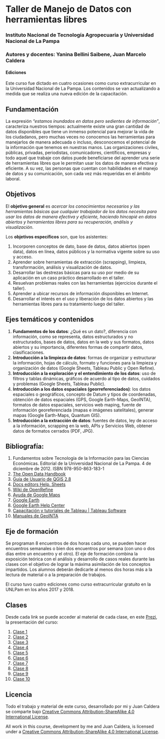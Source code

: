 # Taller de Manejo de Datos con herramientas libres

### Instituto Nacional de Tecnología Agropecuaria y Universidad Nacional de La Pampa

### Autores y docentes: Yanina Bellini Saibene, Juan Marcelo Caldera

#### Ediciones

Este curso fue dictado en cuatro ocasiones como curso extracurricular en la Universidad Nacional de La Pampa.  Los contenidos se van actualizando a medida que se realiza una nueva edición de la capacitación.

## Fundamentación 

La expresión *“estamos inundados en datos pero sedientes de información”*, caracteriza nuestros tiempos: actualmente existe una gran cantidad de datos disponibles que tiene un inmenso potencial para mejorar la vida de los ciudadanos, pero muchas veces no conocemos las herramientas para manejarlos de manera adecuada o incluso, desconocemos el potencial de la información que tenemos en nuestras manos.  Las organizaciones civiles, públicas, privadas, periodistas, comunicadores, científicos, empresas y todo aquel que trabaje con datos puede beneficiarse del aprender una serie de herramientas libres que le permitan usar los datos de manera efectiva y eficiente.  A su vez, las personas que cuentan con habilidades en el manejo de datos y su comunicación, son cada vez más requeridas en el ámbito laboral.

## Objetivos 

El **objetivo general** es *acercar los conocimientos necesarios y las herramientas básicas que cualquier trabajador de los datos necesita para usar los datos de manera efectiva y eficiente, haciendo hincapié en datos abiertos y herramientas libres para su recuperación, análisis y visualización*.

Los **objetivos específicos** son, que los asistentes:

1.	Incorporen conceptos de dato, base de datos, datos abiertos (open data), datos en línea, datos públicos y la normativa vigente sobre su uso y acceso.
2.	Aprender sobre herramientas de extracción (scrapping), limpieza, transformación, análisis y visualización de datos.
3.	Desarrollar las destrezas básicas para su uso por medio de su aplicación en un caso práctico desarrollado en el taller.
4.	Resuelvan problemas reales con las herramientas (ejercicios durante el taller).
5.	Aprender a ubicar recursos de información disponibles en Internet.  
6.	Desarrollar el interés en el uso y liberación de los datos abiertos y las herramientas libres para su tratamiento luego del taller.

## Ejes temáticos y contenidos

1. **Fundamentos de los datos**: ¿Qué es un dato?, diferencia con información, como se representa, datos estructurados y no estructurados, bases de datos, datos en la web y sus formatos, datos abiertos y su importancia, diferentes formas de compartir datos, clasificaciones.
2. **Introducción a la limpieza de datos**: formas de organizar y estructurar la información, hojas de cálculo, formato y funciones para la limpieza y organización de datos (Google Sheets, Tableau Public y Open Refine).
3. **Introducción a la exploración y el entendimiento de los datos**: uso de filtros y tablas dinámicas, gráficos de acuerdo al tipo de datos, cuidados y problemas (Google Sheets, Tableau Public). 
4. **Introducción a los datos espaciales (georreferenciados)**: los datos espaciales o geográficos, concepto de Datum y tipos de coordenadas, obtención de datos espaciales (GPS, Google Earth-Maps, GeoINTA), formatos de datos espaciales, servicios web maping, fuente de información georeferenciada (mapas e imágenes satelitales), generar mapas (Google Earth-Maps, Quantum GIS).
5. **Introducción a la extracción de datos**: fuentes de datos, ley de acceso a la información, scrapping en la web, APIs y Servicios Web, obtener datos de formatos cerrados (PDF, JPG).

## Bibliografía:

1.	Fundamentos sobre Tecnología de la Información para las Ciencias Económicas. Editorial de la Universidad Nacional de La Pampa. 4 de diciembre de 2012. ISBN 978-950-863-183-1
2.	[The Open Data Handbook](http://opendatahandbook.org/) 
3.	[Guía de Usuario de QGIS 2.8](http://docs.qgis.org/2.8/es/docs/user_manual/) 
4.	[Docs editors Help. Sheets](https://support.google.com/docs/?hl=en#topic=2811806) 
5.	[Wiki de OpenRefine](https://github.com/OpenRefine/OpenRefine/wiki) 
6.	[Ayuda de Google Maps](https://support.google.com/maps/?hl=es#topic=3092425) 
7.	[Google Earth](http://www.google.com/earth/learn/)
8.	[Google Earth Help Center](https://support.google.com/earth/?hl=en#topic=4363013) 
9.	[Capacitación y tutoriales de Tableau | Tableau Software](http://www.tableau.com/es-es/learn/training) 
10.	[Manuales de GeoINTA](http://geointa.inta.gov.ar/help/) 

## Eje de formación

Se programan 8 encuentros de dos horas cada uno, se pueden hacer encuentros semanales o bien dos encuentros por semana (con uno o dos días entre un encuentro y el otro).  El eje de formación combina la exposición teórica con el análisis y desarrollo de casos reales durante las clases con el objetivo de lograr la máxima asimilación de los conceptos impartidos.  Los alumnos deberán dedicarle al menos dos horas más a la lectura de material o a la preparación de trabajos.

El curso tuvo cuatro ediciones como curso extracurricular gratuito en la UNLPam en los años 2017 y 2018.

## Clases

Desde cada link se puede acceder al material de cada clase, en este [Prezi](https://prezi.com/490kbwfqfjfc/presentacion-del-taller-de-manejo-de-datos/), la presentación del curso:

1. [Clase 1](https://github.com/yabellini/TallerManejoDeDatos/blob/master/clase1/README.md)
2. [Clase 2](https://github.com/yabellini/TallerManejoDeDatos/blob/master/clase2/README.md)
3. [Clase 3](https://github.com/yabellini/TallerManejoDeDatos/blob/master/clase3/README.md)
4. [Clase 4](https://github.com/yabellini/TallerManejoDeDatos/blob/master/clase4/README.md)
5. [Clase 5](https://github.com/yabellini/TallerManejoDeDatos/blob/master/clase5/README.md)
6. [Clase 6](https://github.com/yabellini/TallerManejoDeDatos/blob/master/clase6/README.md)
7. [Clase 7](https://github.com/yabellini/TallerManejoDeDatos/blob/master/clase7/README.md)
8. [Clase 8](https://github.com/yabellini/TallerManejoDeDatos/blob/master/clase8/README.md)
9. [Clase 9](https://github.com/yabellini/TallerManejoDeDatos/blob/master/clase9/README.md)
10. [Clase 10](https://github.com/yabellini/TallerManejoDeDatos/blob/master/clase10/README.md)


## Licencia

 Todo el trabajo y material de este curso, desarrollado por mi y Juan Caldera se comparte bajo [Creative Commons Attribution-ShareAlike 4.0 International License](https://creativecommons.org/licenses/by-sa/4.0/deed.es_ES).
 
 All work in this course, development by me and Juan Caldera, is licensed under a [Creative Commons Attribution-ShareAlike 4.0 International License](https://creativecommons.org/licenses/by-sa/4.0/deed.es_ES).
 
